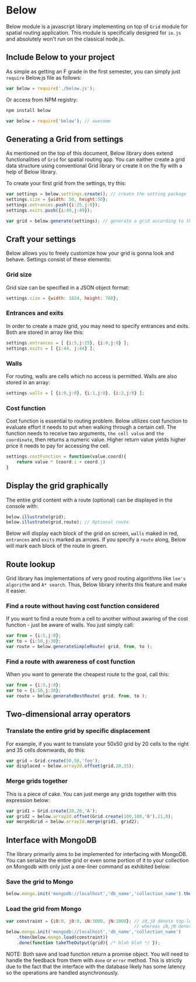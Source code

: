 # Below 

Below module is a javascript library implementing on top of `Grid` module for spatial routing application. This module is specifically designed for `io.js` and absolutely won't run on the classical node.js.

## Include Below to your project
As simple as getting an F grade in the first semester, you can simply just `require` Below.js file as follows:

```javascript
var below = require('./below.js');
```

Or access from NPM registry:
```bash
npm install below
```

```javascript
var below = require('below'); // awesome
```

## Generating a Grid from settings
As mentioned on the top of this document, Below library does extend functionalities of `Grid` for spatial routing app. You can eaither create a grid data structure using conventional Grid library or create it on the fly with a help of Below library.

To create your first grid from the settings, try this:
```javascript
var settings = below.settings.create(); // create the setting package
settings.size = {width: 50, height:50};
settings.entrances.push({i:25,j:0});
settings.exits.push({i:49,j:49});

var grid = below.generate(settings); // generate a grid according to the settings
```

## Craft your settings
Below allows you to freely customize how your grid is gonna look and behave. Settings consist of these elements:

### Grid size
Grid size can be specified in a JSON object format:
```javascript
settings.size = {width: 1024, height: 768};
```

### Entrances and exits
In order to create a maze grid, you may need to specify entrances and exits. Both are stored in array like this:
```javascript
settings.entrances = [ {i:5,j:25}, {i:0,j:0} ];
settings.exits = [ {i:44, j:44} ];
```

### Walls
For routing, walls are cells which no access is permitted. Walls are also stored in an array:
```javascript
settings.walls = [ {i:0,j:0}, {i:1,j:0}, {i:2,j:0} ];
```

### Cost function
Cost function is essential to routing problem. Below utilizes cost function to evaluate effort it needs to put when walking through a certain cell. The function needs to receive two arguments, `the cell value` and `the coordinate`, then returns a numeric value. Higher return value yields higher price it needs to pay for accessing the cell.
```javascript
settings.costFunction = function(value,coord){
	return value * (coord.i + coord.j)
}
```

## Display the grid graphically
The entire grid content with a route (optional) can be displayed in the console with:
```javascript
below.illustrate(grid); 
below.illustrate(grid,route); // Optional route
```

Below will display each block of the grid on screen, `walls` maked in red, `entrances` and `exits` marked as arrows. If you specify a `route` along, Below will mark each block of the route in green.

## Route lookup
Grid library has implementations of very good routing algorithms like `lee's algorithm` and `A* search`. Thus, Below library inherits this feature and make it easier.

### Find a route without having cost function considered
If you want to find a route from a cell to another without awaring of the cost function - just be aware of walls. You just simply call:
```javascript
var from = {i:5,j:0};
var to = {i:50,j:30};
var route = below.generateSimpleRoute( grid, from, to );
```

### Find a route with awareness of cost function
When you want to generate the cheapest route to the goal, call this:
```javascript
var from = {i:5,j:0};
var to = {i:50,j:30};
var route = below.generateBestRoute( grid, from, to );
```

## Two-dimensional array operators
### Translate the entire grid by specific displacement
For example, if you want to translate your 50x50 grid by 20 cells to the right and 35 cells downwards, do this:
```javascript
var grid = Grid.create(50,50,'foo');
var displaced = below.array2d.offset(grid,20,35);
```

### Merge grids together
This is a piece of cake. You can just merge any grids together with this expression below:
```javascript
var grid1 = Grid.create(20,20,'A');
var grid2 = below.array2d.offset(Grid.create(100,100,'B'),21,0);
var mergedGrid = below.array2d.merge(grid1, grid2); 
```

## Interface with MongoDB
The library primarily aims to be implemented for interfacing with MongoDB. You can serialize the entire grid or even some portion of it to your collection on Mongodb with only just a one-liner command as exhibited below:

### Save the grid to Mongo
```javascript
below.mongo.init('mongodb://localhost','db_name','collection_name').then(below.mongo.save(grid)).done();
```

### Load the grid from Mongo
```javascript
var constraint = {i0:0, j0:0, iN:1000, jN:1000}; // i0,j0 denote top-left corner coordinate
                                                 // whereas iN,jN denote bottom-right corner coordinate
below.mongo.init('mongodb://localhost','db_name','collection_name')
	.then(below.mongo.load(constraint))
	.done(function takeTheOutput(grid){ /* blah blah */ });
```

NOTE: Both save and load function return a promise object. You will need to handle the feedback from them with `done` or `error` method. This is strictly due to the fact that the interface with the database likely has some latency so the operations are handled asynchronously.








